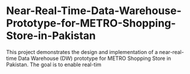 # Near-Real-Time-Data-Warehouse-Prototype-for-METRO-Shopping-Store-in-Pakistan
This project demonstrates the design and implementation of a near-real-time Data Warehouse (DW) prototype for METRO Shopping Store in Pakistan. The goal is to enable real-tim
